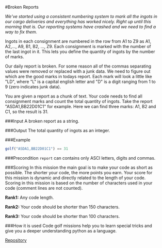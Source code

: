 #Broken Reports

*We've started using a consistent numbering system to mark all the ingots in our cargo deliveries and everything has worked nicely. Right up until this morning that is. Our reporting systems have crashed and we need to find a way to fix them.*

Ingots in each consignment are numbered in the row from A1 to Z9 as A1, A2,..., A9, B1, B2, ..., Z9. Each consignment is marked with the number of the last ingot in it. This lets you define the quantity of ingots by the number of marks.

Our daily report is broken. For some reason all of the commas separating values were removed or replaced with a junk data. We need to figure out which are the good marks in todays report. Each mark will look a little like "LD", where "L" is a capital english letter and "D" is a digit ranging from 1 to 9 (zero indicates junk data).

You are given a report as a chunk of text. Your code needs to find all consignment marks and count the total quantity of ingots. Take the report "ASDA1,BB22D01C1" for example. Here we can find three marks: A1, B2 and C1, so the result is 31.

###Input
A broken report as a string.

###Output
The total quantity of ingots as an integer.

###Example
```javascript
golf("ASDA1,BB22D01C1") == 31
```

###Precondition
`report` can contains only ASCI letters, digits and commas.

###Scoring
In this mission the main goal is to make your code as short as possible. The shorter your code, the more points you earn. Your score for this mission is dynamic and directly related to the length of your code.
Scoring in this mission is based on the number of characters used in your code (comment lines are not counted).

**Rank1:**
Any code length.

**Rank2:**
Your code should be shorter than 150 characters.

**Rank3:**
Your code should be shorter than 100 characters.

###How it is used
Code golf missions help you to learn special tricks and give you a deeper understanding python as a language.

[Repository](https://github.com/Checkio-Game-Missions/checkio-empire-broken-report.git)
